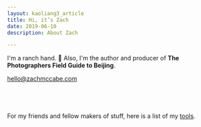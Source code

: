 ```yaml
---
layout: kaoliang3_article
title: Hi, it’s Zach
date: 2019-06-10
description: About Zach

---
```




I'm a ranch hand.  🍃  Also, I'm the author and producer of **The Photographers Field Guide to Beijing**.


<div class="cta-box" style="margin-bottom:5em">
  <p><a href="mailto:hello@zachmccabe.com">hello@zachmccabe.com</a></p>
</div>


For my friends and fellow makers of stuff, here is a list of my [tools](https://www.zachmccabe.com/tools.html).
